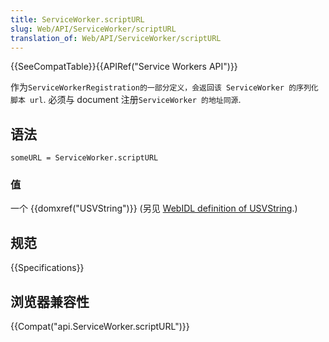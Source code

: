 ```yaml
---
title: ServiceWorker.scriptURL
slug: Web/API/ServiceWorker/scriptURL
translation_of: Web/API/ServiceWorker/scriptURL
---
```

{{SeeCompatTable}}{{APIRef("Service Workers API")}}

作为`ServiceWorkerRegistration的一部分定义，会返回该 ServiceWorker 的序列化脚本 url`. 必须与 document 注册`ServiceWorker 的地址同源`.

## 语法

```plain
someURL = ServiceWorker.scriptURL
```

### 值

一个 {{domxref("USVString")}} (另见 [WebIDL definition of USVString](http://heycam.github.io/webidl/#idl-USVString).)

## 规范

{{Specifications}}

## 浏览器兼容性

{{Compat("api.ServiceWorker.scriptURL")}}
